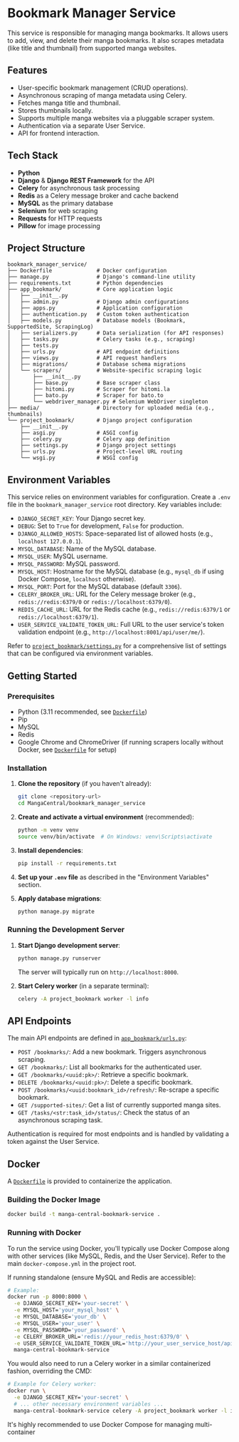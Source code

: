 # Bookmark Manager Service

This service is responsible for managing manga bookmarks. It allows users to add, view, and delete their manga bookmarks. It also scrapes metadata (like title and thumbnail) from supported manga websites.

## Features

-   User-specific bookmark management (CRUD operations).
-   Asynchronous scraping of manga metadata using Celery.
-   Fetches manga title and thumbnail.
-   Stores thumbnails locally.
-   Supports multiple manga websites via a pluggable scraper system.
-   Authentication via a separate User Service.
-   API for frontend interaction.

## Tech Stack

-   **Python**
-   **Django** & **Django REST Framework** for the API
-   **Celery** for asynchronous task processing
-   **Redis** as a Celery message broker and cache backend
-   **MySQL** as the primary database
-   **Selenium** for web scraping
-   **Requests** for HTTP requests
-   **Pillow** for image processing

## Project Structure

```
bookmark_manager_service/
├── Dockerfile              # Docker configuration
├── manage.py               # Django's command-line utility
├── requirements.txt        # Python dependencies
├── app_bookmark/           # Core application logic
│   ├── __init__.py
│   ├── admin.py            # Django admin configurations
│   ├── apps.py             # Application configuration
│   ├── authentication.py   # Custom token authentication
│   ├── models.py           # Database models (Bookmark, SupportedSite, ScrapingLog)
│   ├── serializers.py      # Data serialization (for API responses)
│   ├── tasks.py            # Celery tasks (e.g., scraping)
│   ├── tests.py
│   ├── urls.py             # API endpoint definitions
│   ├── views.py            # API request handlers
│   ├── migrations/         # Database schema migrations
│   └── scrapers/           # Website-specific scraping logic
│       ├── __init__.py
│       ├── base.py         # Base scraper class
│       ├── hitomi.py       # Scraper for hitomi.la
│       ├── bato.py         # Scraper for bato.to
│       └── webdriver_manager.py # Selenium WebDriver singleton
├── media/                  # Directory for uploaded media (e.g., thumbnails)
└── project_bookmark/       # Django project configuration
    ├── __init__.py
    ├── asgi.py             # ASGI config
    ├── celery.py           # Celery app definition
    ├── settings.py         # Django project settings
    ├── urls.py             # Project-level URL routing
    └── wsgi.py             # WSGI config
```

## Environment Variables

This service relies on environment variables for configuration. Create a `.env` file in the `bookmark_manager_service` root directory. Key variables include:

-   `DJANGO_SECRET_KEY`: Your Django secret key.
-   `DEBUG`: Set to `True` for development, `False` for production.
-   `DJANGO_ALLOWED_HOSTS`: Space-separated list of allowed hosts (e.g., `localhost 127.0.0.1`).
-   `MYSQL_DATABASE`: Name of the MySQL database.
-   `MYSQL_USER`: MySQL username.
-   `MYSQL_PASSWORD`: MySQL password.
-   `MYSQL_HOST`: Hostname for the MySQL database (e.g., `mysql_db` if using Docker Compose, `localhost` otherwise).
-   `MYSQL_PORT`: Port for the MySQL database (default `3306`).
-   `CELERY_BROKER_URL`: URL for the Celery message broker (e.g., `redis://redis:6379/0` or `redis://localhost:6379/0`).
-   `REDIS_CACHE_URL`: URL for the Redis cache (e.g., `redis://redis:6379/1` or `redis://localhost:6379/1`).
-   `USER_SERVICE_VALIDATE_TOKEN_URL`: Full URL to the user service's token validation endpoint (e.g., `http://localhost:8001/api/user/me/`).

Refer to [`project_bookmark/settings.py`](bookmark_manager_service/project_bookmark/settings.py) for a comprehensive list of settings that can be configured via environment variables.

## Getting Started

### Prerequisites

-   Python (3.11 recommended, see [`Dockerfile`](bookmark_manager_service/Dockerfile))
-   Pip
-   MySQL
-   Redis
-   Google Chrome and ChromeDriver (if running scrapers locally without Docker, see [`Dockerfile`](bookmark_manager_service/Dockerfile) for setup)

### Installation

1.  **Clone the repository** (if you haven't already):
    ```bash
    git clone <repository-url>
    cd MangaCentral/bookmark_manager_service
    ```

2.  **Create and activate a virtual environment** (recommended):
    ```bash
    python -m venv venv
    source venv/bin/activate  # On Windows: venv\Scripts\activate
    ```

3.  **Install dependencies**:
    ```bash
    pip install -r requirements.txt
    ```

4.  **Set up your `.env` file** as described in the "Environment Variables" section.

5.  **Apply database migrations**:
    ```bash
    python manage.py migrate
    ```

### Running the Development Server

1.  **Start Django development server**:
    ```bash
    python manage.py runserver
    ```
    The server will typically run on `http://localhost:8000`.

2.  **Start Celery worker** (in a separate terminal):
    ```bash
    celery -A project_bookmark worker -l info
    ```

## API Endpoints

The main API endpoints are defined in [`app_bookmark/urls.py`](bookmark_manager_service/app_bookmark/urls.py):

-   `POST /bookmarks/`: Add a new bookmark. Triggers asynchronous scraping.
-   `GET /bookmarks/`: List all bookmarks for the authenticated user.
-   `GET /bookmarks/<uuid:pk>/`: Retrieve a specific bookmark.
-   `DELETE /bookmarks/<uuid:pk>/`: Delete a specific bookmark.
-   `POST /bookmarks/<uuid:bookmark_id>/refresh/`: Re-scrape a specific bookmark.
-   `GET /supported-sites/`: Get a list of currently supported manga sites.
-   `GET /tasks/<str:task_id>/status/`: Check the status of an asynchronous scraping task.

Authentication is required for most endpoints and is handled by validating a token against the User Service.

## Docker

A [`Dockerfile`](bookmark_manager_service/Dockerfile) is provided to containerize the application.

### Building the Docker Image

```bash
docker build -t manga-central-bookmark-service .
```

### Running with Docker

To run the service using Docker, you'll typically use Docker Compose along with other services (like MySQL, Redis, and the User Service). Refer to the main `docker-compose.yml` in the project root.

If running standalone (ensure MySQL and Redis are accessible):

```bash
# Example:
docker run -p 8000:8000 \
  -e DJANGO_SECRET_KEY='your-secret' \
  -e MYSQL_HOST='your_mysql_host' \
  -e MYSQL_DATABASE='your_db' \
  -e MYSQL_USER='your_user' \
  -e MYSQL_PASSWORD='your_password' \
  -e CELERY_BROKER_URL='redis://your_redis_host:6379/0' \
  -e USER_SERVICE_VALIDATE_TOKEN_URL='http://your_user_service_host/api/user/me/' \
  manga-central-bookmark-service
```

You would also need to run a Celery worker in a similar containerized fashion, overriding the CMD:
```bash
# Example for Celery worker:
docker run \
  -e DJANGO_SECRET_KEY='your-secret' \
  # ... other necessary environment variables ...
  manga-central-bookmark-service celery -A project_bookmark worker -l info
```
It's highly recommended to use Docker Compose for managing multi-container